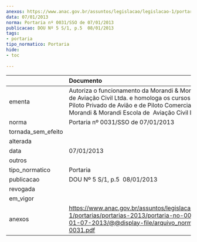 ```yaml
---
anexos: https://www.anac.gov.br/assuntos/legislacao/legislacao-1/portarias/portarias-2013/portaria-no-0031-sso-de-01-07-2013/@@display-file/arquivo_norma/PA2013-0031.pdf
data: 07/01/2013
norma: Portaria nº 0031/SSO de 07/01/2013
publicacao: DOU Nº 5 S/1, p.5  08/01/2013
tags:
- portaria
tipo_normatico: Portaria
hide: 
- toc 
 
---
```


|                    | Documento                                                                                                                                                                                                               |
|:-------------------|:------------------------------------------------------------------------------------------------------------------------------------------------------------------------------------------------------------------------|
| ementa             | Autoriza o funcionamento da Morandi & Morandi Escola de Aviação Civil Ltda. e homologa os cursos práticos de Piloto Privado de Avião e de Piloto Comercial de Avião da Morandi & Morandi Escola de  Aviação Civil Ltda. |
| norma              | Portaria nº 0031/SSO de 07/01/2013                                                                                                                                                                                      |
| tornada_sem_efeito |                                                                                                                                                                                                                         |
| alterada           |                                                                                                                                                                                                                         |
| data               | 07/01/2013                                                                                                                                                                                                              |
| outros             |                                                                                                                                                                                                                         |
| tipo_normatico     | Portaria                                                                                                                                                                                                                |
| publicacao         | DOU Nº 5 S/1, p.5  08/01/2013                                                                                                                                                                                           |
| revogada           |                                                                                                                                                                                                                         |
| em_vigor           |                                                                                                                                                                                                                         |
| anexos             | https://www.anac.gov.br/assuntos/legislacao/legislacao-1/portarias/portarias-2013/portaria-no-0031-sso-de-01-07-2013/@@display-file/arquivo_norma/PA2013-0031.pdf                                                       |